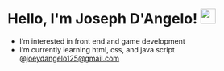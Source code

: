# Hello, I'm Joseph D'Angelo! <img src="https://raw.githubusercontent.com/MartinHeinz/MartinHeinz/master/wave.gif" width="30px">

- I’m interested in front end and game development
- I’m currently learning html, css, and java script
@joeydangelo125@gmail.com

<!---
JosephD-angelo/JosephD-angelo is a ✨ special ✨ repository because its `README.md` (this file) appears on your GitHub profile.
You can click the Preview link to take a look at your changes.
--->
